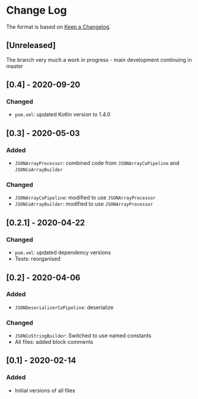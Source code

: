 # Change Log

The format is based on [Keep a Changelog](http://keepachangelog.com/).

## [Unreleased]
The branch very much a work in progress - main development continuing in master

## [0.4] - 2020-09-20
### Changed
- `pom.xml`: updated Kotlin version to 1.4.0

## [0.3] - 2020-05-03
### Added
- `JSONArrayProcessor`: combined code from `JSONArrayCoPipeline` and `JSONCoArrayBuilder`
### Changed
- `JSONArrayCoPipeline`: modified to use `JSONArrayProcessor`
- `JSONCoArrayBuilder`: modified to use `JSONArrayProcessor`

## [0.2.1] - 2020-04-22
### Changed
- `pom.xml`: updated dependency versions
- Tests: reorganised 

## [0.2] - 2020-04-06
### Added
- `JSONDeserializerCoPipeline`: deserialize 

### Changed
- `JSONCoStringBuilder`: Switched to use named constants
- All files: added block comments

## [0.1] - 2020-02-14
### Added
- Initial versions of all files
